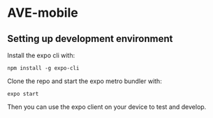 # AVE-mobile

## Setting up development environment

Install the expo cli with:

```
npm install -g expo-cli
```

Clone the repo and start the expo metro bundler with:

```
expo start
```

Then you can use the expo client on your device to test and develop.